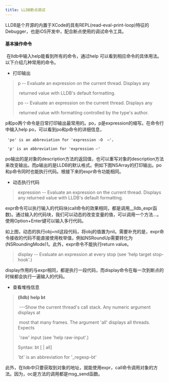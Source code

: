 ```yaml
---
title: LLDB断点调试
---
```


​	LLDB是个开源的内置于XCode的具有REPL(read-eval-print-loop)特征的Debugger，也是iOS开发中，配合断点使用的调试命令工具。

#### 基本操作命令

​	在lldb中输入help能看到所有的命令，通过help <command>可以看到相应命令的具体用法。以下介绍几种常用的命令。

+ 打印输出 

> p         -- Evaluate an expression on the current thread.  Displays any
>
> ​               returned value with LLDB's default formatting.
>
> po        -- Evaluate an expression on the current thread.  Displays any
>
> ​               returned value with formatting controlled by the type's author.

p和po两个命令是日常打印输出最常用的。po，p是expression的缩写。在命令行中输入help po，可以看到po和p命令的详细信息，

``` 'po' is an abbreviation for 'expression -O  —'，```

``` 'p' is an abbreviation for 'expression —'```

po输出的是对象的description方法的返回值，也可以重写对象的description方法来改变输出。而p输出的是LLDB的默认格式。例如下图NSArray的打印输出。po和p命令同时也能执行代码。根接下来的expr命令功能相同。

+ 动态执行代码

> expression        -- Evaluate an expression on the current thread.  Displays
>                        any returned value with LLDB's default formatting.

expr命令可以执行输入的代码块(call命令的效果相同，都是调用__lldb_expr函数)。通过输入的代码块，我们可以动态的改变变量的值，可以调用一个方法…。使用Option+Enter键可以输入多行代码。

如上图，动态的执行obj=nil这段代码，将obj的值置为nil。需要补充的是，expr命令接收的代码不能直接使用枚举值，例如NSRoundUp需要转化为(NSRoundingMode)1。此外，expr命令不能执行return value。

> display   -- Evaluate an expression at every stop (see 'help target
>                stop-hook'.)

display作用的与expr相同，都是执行一段代码，而display命令在每一次到断点的时候都会执行一遍输入的代码。

+ 查看堆栈信息

> **(lldb)** **help bt**
>
> ​     ---Show the current thread's call stack.  Any numeric argument displays at
>
> ​     most that many frames.  The argument 'all' displays all threads.  Expects
>
> ​     'raw' input (see 'help raw-input'.)
>
> 
>
> Syntax: bt [<digit> | all]
>
> 
>
> 'bt' is an abbreviation for '_regexp-bt'

​	此外，在lldb中只要获取到对象的地址，就能使用expr，call命令调用对象的方法。因为，oc是方法的调用都是msg_send函数。

